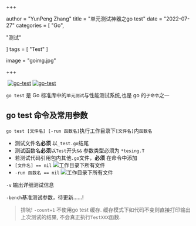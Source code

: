 +++

author = "YunPeng Zhang"
title = "单元测试神器之go test"
date = "2022-07-27"
categories = [
"Go",

"测试"

]
tags = [
"Test"
]

image = "goimg.jpg"

+++

​                                                            [![go-test](https://img.shields.io/badge/testing-api-brightgreen?style=flat&logo=go)](https://studygolang.com/pkgdoc)                [![go-test](https://img.shields.io/badge/go-testing-brightgreen?style=flat&logo=github)](https://github.com/golang/go/tree/master/src/testing)

`go test` 是 Go 标准库中的`单元测试`与性能测试系统,也是 go 的`子命令`之一

## go test 命令及常用参数

`go test [文件名] [-run 函数名]`执行工作目录下`[文件名]`内`函数名`

- 测试文件名**必须** 以`_test.go`结尾
- 测试函数名**必须**以`Test`开头`&&` 参数类型必须为 `*tesing.T`
- 若测试代码引用包内其他`.go`文件，**必须** 在命令中添加
- `[文件名] == nil` ![](https://latex.codecogs.com/svg.image?\inline&space;\large&space;\Leftrightarrow)工作目录下所有文件
- `-run 函数名 == nil` ![](https://latex.codecogs.com/svg.image?\inline&space;\large&space;\Leftrightarrow)工作目录下所有文件

`-v` 输出详细测试信息 

`-bench`基准测试参数，待更新......!

>排坑!
`-count=1` 不使用go test 缓存. 缓存模式下如代码不变则直接打印输出上次测试的结果, 不会真正执行`TestXXX`函数.